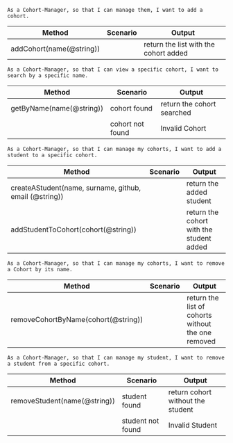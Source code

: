 ```
As a Cohort-Manager, so that I can manage them, I want to add a cohort.
```
| Method | Scenario | Output|
| ------ | ------ | ------ 
| addCohort(name(@string)) | | return the list with the cohort added |
```
As a Cohort-Manager, so that I can view a specific cohort, I want to search by a specific name.
```
| Method | Scenario | Output|
| ------ | ------ | ------ 
| getByName(name(@string)) | cohort found | return the cohort searched |
| | cohort not found | Invalid Cohort |
```
As a Cohort-Manager, so that I can manage my cohorts, I want to add a student to a specific cohort.
```
| Method | Scenario | Output|
| ------ | ------ | ------ 
| createAStudent(name, surname, github, email (@string)) | | return the added student |
| addStudentToCohort(cohort(@string)) | | return the cohort with the student added |
```
As a Cohort-Manager, so that I can manage my cohorts, I want to remove a Cohort by its name.
```
| Method | Scenario | Output|
| ------ | ------ | ------ 
| removeCohortByName(cohort(@string)) | | return the list of cohorts without the one removed |
```
As a Cohort-Manager, so that I can manage my student, I want to remove a student from a specific cohort.
```
| Method | Scenario | Output|
| ------ | ------ | ------ 
| removeStudent(name(@string)) | student found | return cohort without the student |
| | student not found | Invalid Student |
